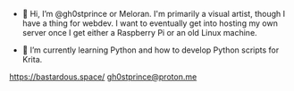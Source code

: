 - 👋 Hi, I’m @gh0stprince or Meloran. I'm primarily a visual artist, though I have a thing for webdev. I want to eventually get into hosting my own server once I get either a Raspberry Pi or an old Linux machine.

- 🌱 I’m currently learning Python and how to develop Python scripts for Krita.

https://bastardous.space/
gh0stprince@proton.me

<!---
gh0stprince/gh0stprince is a ✨ special ✨ repository because its `README.md` (this file) appears on your GitHub profile.
You can click the Preview link to take a look at your changes.
--->
